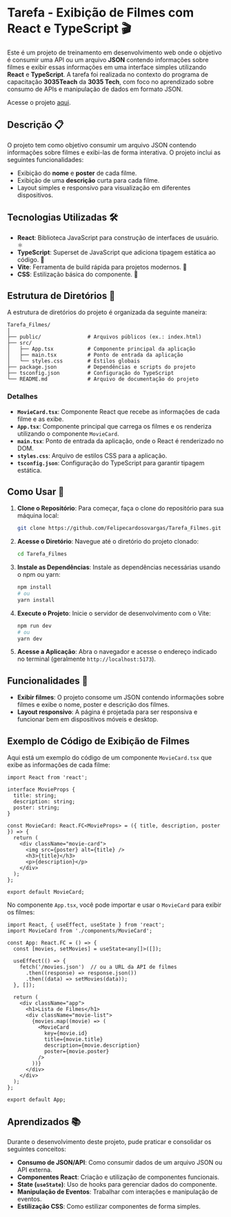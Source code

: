 # Tarefa - Exibição de Filmes com React e TypeScript 🎬

Este é um projeto de treinamento em desenvolvimento web onde o objetivo é consumir uma API ou um arquivo **JSON** contendo informações sobre filmes e exibir essas informações em uma interface simples utilizando **React** e **TypeScript**. A tarefa foi realizada no contexto do programa de capacitação **3035Teach** da **3035 Tech**, com foco no aprendizado sobre consumo de APIs e manipulação de dados em formato JSON.

Acesse o projeto [aqui](https://felipecardosovargas.github.io/tarefa-filmes/).

## Descrição 📋

O projeto tem como objetivo consumir um arquivo JSON contendo informações sobre filmes e exibi-las de forma interativa. O projeto inclui as seguintes funcionalidades:

- Exibição do **nome** e **poster** de cada filme.
- Exibição de uma **descrição** curta para cada filme.
- Layout simples e responsivo para visualização em diferentes dispositivos.

## Tecnologias Utilizadas 🛠️

- **React**: Biblioteca JavaScript para construção de interfaces de usuário. ⚛️
- **TypeScript**: Superset de JavaScript que adiciona tipagem estática ao código. 📜
- **Vite**: Ferramenta de build rápida para projetos modernos. 🚀
- **CSS**: Estilização básica do componente. 🎨

## Estrutura de Diretórios 📂

A estrutura de diretórios do projeto é organizada da seguinte maneira:

```
Tarefa_Filmes/
│
├── public/               # Arquivos públicos (ex.: index.html)
├── src/
│   ├── App.tsx           # Componente principal da aplicação
│   ├── main.tsx          # Ponto de entrada da aplicação
│   └── styles.css        # Estilos globais
├── package.json          # Dependências e scripts do projeto
├── tsconfig.json         # Configuração do TypeScript
└── README.md             # Arquivo de documentação do projeto
```

### Detalhes

- **`MovieCard.tsx`**: Componente React que recebe as informações de cada filme e as exibe.
- **`App.tsx`**: Componente principal que carrega os filmes e os renderiza utilizando o componente `MovieCard`.
- **`main.tsx`**: Ponto de entrada da aplicação, onde o React é renderizado no DOM.
- **`styles.css`**: Arquivo de estilos CSS para a aplicação.
- **`tsconfig.json`**: Configuração do TypeScript para garantir tipagem estática.

## Como Usar 🚀

1. **Clone o Repositório**:
   Para começar, faça o clone do repositório para sua máquina local:
   ```bash
   git clone https://github.com/Felipecardosovargas/Tarefa_Filmes.git
   ```

2. **Acesse o Diretório**:
   Navegue até o diretório do projeto clonado:
   ```bash
   cd Tarefa_Filmes
   ```

3. **Instale as Dependências**:
   Instale as dependências necessárias usando o npm ou yarn:
   ```bash
   npm install
   # ou
   yarn install
   ```

4. **Execute o Projeto**:
   Inicie o servidor de desenvolvimento com o Vite:
   ```bash
   npm run dev
   # ou
   yarn dev
   ```

5. **Acesse a Aplicação**:
   Abra o navegador e acesse o endereço indicado no terminal (geralmente `http://localhost:5173`).

## Funcionalidades 🎯

- **Exibir filmes**: O projeto consome um JSON contendo informações sobre filmes e exibe o nome, poster e descrição dos filmes.
- **Layout responsivo**: A página é projetada para ser responsiva e funcionar bem em dispositivos móveis e desktop.

## Exemplo de Código de Exibição de Filmes

Aqui está um exemplo do código de um componente `MovieCard.tsx` que exibe as informações de cada filme:

```tsx
import React from 'react';

interface MovieProps {
  title: string;
  description: string;
  poster: string;
}

const MovieCard: React.FC<MovieProps> = ({ title, description, poster }) => {
  return (
    <div className="movie-card">
      <img src={poster} alt={title} />
      <h3>{title}</h3>
      <p>{description}</p>
    </div>
  );
};

export default MovieCard;
```

No componente `App.tsx`, você pode importar e usar o `MovieCard` para exibir os filmes:

```tsx
import React, { useEffect, useState } from 'react';
import MovieCard from './components/MovieCard';

const App: React.FC = () => {
  const [movies, setMovies] = useState<any[]>([]);

  useEffect(() => {
    fetch('/movies.json')  // ou a URL da API de filmes
      .then((response) => response.json())
      .then((data) => setMovies(data));
  }, []);

  return (
    <div className="app">
      <h1>Lista de Filmes</h1>
      <div className="movie-list">
        {movies.map((movie) => (
          <MovieCard
            key={movie.id}
            title={movie.title}
            description={movie.description}
            poster={movie.poster}
          />
        ))}
      </div>
    </div>
  );
};

export default App;
```

## Aprendizados 📚

Durante o desenvolvimento deste projeto, pude praticar e consolidar os seguintes conceitos:

- **Consumo de JSON/API**: Como consumir dados de um arquivo JSON ou API externa.
- **Componentes React**: Criação e utilização de componentes funcionais.
- **State (`useState`)**: Uso de hooks para gerenciar dados do componente.
- **Manipulação de Eventos**: Trabalhar com interações e manipulação de eventos.
- **Estilização CSS**: Como estilizar componentes de forma simples.
